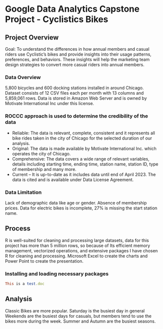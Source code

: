 # **Google Data Analytics Capstone Project - Cyclistics Bikes**

## **Project Overview**

Goal: To understand the differences in how annual members and casual riders use Cyclistic’s bikes and provide insights into their usage patterns, preferences, and behaviors. These insights will help the marketing team design strategies to convert more casual riders into annual members.

### **Data Overview**

5,800 bicycles and 600 docking stations installed in around Chicago.
Dataset consists of 12 CSV files each per month with 13 columns and 5,859,061 rows.
Data is stored in Amazon Web Server and is owned by Motivate International Inc under this license.

### ROCCC approach is used to determine the credibility of the data


* Reliable: The data is relevant, complete, consistent and it represents all bike rides taken in the city of Chicago for the selected duration of our analysis.
* Original: The data is made available by Motivate International Inc. which operates the city of Chicago.
* Comprehensive: The data covers a wide range of relevant variables, details including starting time, ending time, station name, station ID, type of membership and many more.
* Current – It is up-to-date as it includes data until end of April 2023. The data is cited and is available under Data License Agreement.

### **Data Limitation**
Lack of demographic data like age or gender.
Absence of membership prices.
Data for electric bikes is incomplete, 27% is missing the start station name.

## **Process**
R is well-suited for cleaning and processing large datasets, data for this project has more than 5 million rows, so because of Its efficient memory management, vectorized operations, and extensive packages I have chosen R for cleaning and processing. Microsoft Excel to create the charts and Power Point to create the presentation.

### Installing and loading necessary packages
 ```ruby
This is a test.doc

```
  



## **Analysis**

Classic Bikes are more popular.
Saturday is the busiest day in general
Weekends are the busiest days for casuals, but members tend to use the bikes more during the week.
Summer and Autumn are the busiest seasons.
